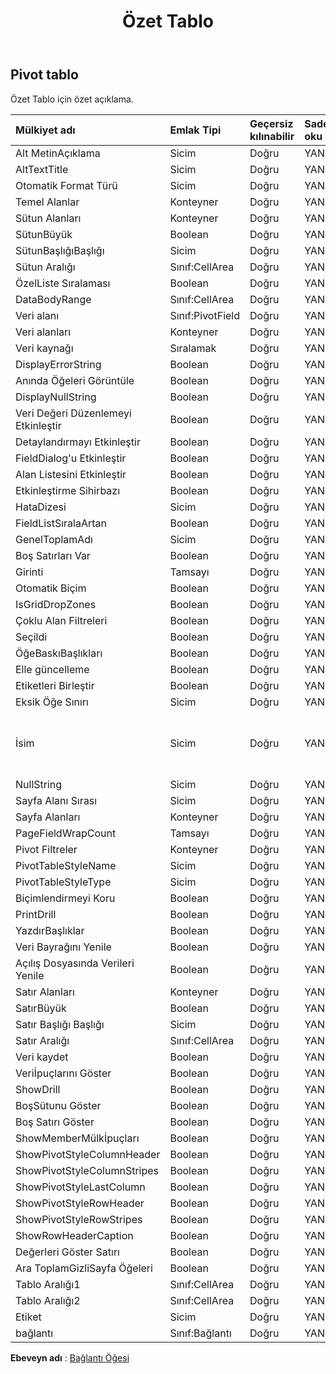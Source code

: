 ﻿---
title: Özet Tablo
second_title: Aspose.Cells Cloud Documen
type: docs
url: /tr/specification/model/pivottable/
description: "Aspose.Cells Bulut modeli spesifikasyonu: PivotTable. Açma, oluşturma, düzenleme, bölme, birleştirme, karşılaştırma ve dönüştürme gibi özelliklerle Excel ve diğer elektronik tablo belgelerini zahmetsizce yönetin"
kwords: Excel, Office, Elektronik Tablo, Cloud REST API, PivotTable
weight: 50
---
## **Pivot tablo**

 Özet Tablo için özet açıklama.

| Mülkiyet adı| Emlak Tipi| Geçersiz kılınabilir| Sadece oku| Varsayılan değer| Tanım|
|:- |:- |:- |:- |:- |:- |
| Alt MetinAçıklama| Sicim| Doğru| YANLIŞ|||
| AltTextTitle| Sicim| Doğru| YANLIŞ|||
| Otomatik Format Türü| Sicim| Doğru| YANLIŞ|||
| Temel Alanlar| Konteyner| Doğru| YANLIŞ|||
| Sütun Alanları| Konteyner| Doğru| YANLIŞ|||
| SütunBüyük| Boolean| Doğru| YANLIŞ|||
| SütunBaşlığıBaşlığı| Sicim| Doğru| YANLIŞ|||
| Sütun Aralığı| Sınıf:CellArea| Doğru| YANLIŞ|||
| ÖzelListe Sıralaması| Boolean| Doğru| YANLIŞ|||
| DataBodyRange| Sınıf:CellArea| Doğru| YANLIŞ|||
| Veri alanı| Sınıf:PivotField| Doğru| YANLIŞ|||
| Veri alanları| Konteyner| Doğru| YANLIŞ|||
| Veri kaynağı|Sıralamak<String> | Doğru| YANLIŞ|||
| DisplayErrorString| Boolean| Doğru| YANLIŞ|||
| Anında Öğeleri Görüntüle| Boolean| Doğru| YANLIŞ|||
| DisplayNullString| Boolean| Doğru| YANLIŞ|||
| Veri Değeri Düzenlemeyi Etkinleştir| Boolean| Doğru| YANLIŞ|||
| Detaylandırmayı Etkinleştir| Boolean| Doğru| YANLIŞ|||
| FieldDialog'u Etkinleştir| Boolean| Doğru| YANLIŞ|||
| Alan Listesini Etkinleştir| Boolean| Doğru| YANLIŞ|||
| Etkinleştirme Sihirbazı| Boolean| Doğru| YANLIŞ|||
| HataDizesi| Sicim| Doğru| YANLIŞ|||
| FieldListSıralaArtan| Boolean| Doğru| YANLIŞ|||
| GenelToplamAdı| Sicim| Doğru| YANLIŞ|||
| Boş Satırları Var| Boolean| Doğru| YANLIŞ|||
| Girinti| Tamsayı| Doğru| YANLIŞ|||
| Otomatik Biçim| Boolean| Doğru| YANLIŞ|||
| IsGridDropZones| Boolean| Doğru| YANLIŞ|||
| Çoklu Alan Filtreleri| Boolean| Doğru| YANLIŞ|||
| Seçildi| Boolean| Doğru| YANLIŞ|||
| ÖğeBaskıBaşlıkları| Boolean| Doğru| YANLIŞ|||
| Elle güncelleme| Boolean| Doğru| YANLIŞ|||
|Etiketleri Birleştir| Boolean| Doğru| YANLIŞ|||
| Eksik Öğe Sınırı| Sicim| Doğru| YANLIŞ|||
| İsim| Sicim| Doğru| YANLIŞ||Pivot tablo adını temsil eder.|
| NullString| Sicim| Doğru| YANLIŞ|||
| Sayfa Alanı Sırası| Sicim| Doğru| YANLIŞ|||
| Sayfa Alanları| Konteyner| Doğru| YANLIŞ|||
| PageFieldWrapCount| Tamsayı| Doğru| YANLIŞ|||
| Pivot Filtreler| Konteyner| Doğru| YANLIŞ|||
| PivotTableStyleName| Sicim| Doğru| YANLIŞ|||
| PivotTableStyleType| Sicim| Doğru| YANLIŞ|||
| Biçimlendirmeyi Koru| Boolean| Doğru| YANLIŞ|||
| PrintDrill| Boolean| Doğru| YANLIŞ|||
| YazdırBaşlıklar| Boolean| Doğru| YANLIŞ|||
| Veri Bayrağını Yenile| Boolean| Doğru| YANLIŞ|||
| Açılış Dosyasında Verileri Yenile| Boolean| Doğru| YANLIŞ|||
| Satır Alanları| Konteyner| Doğru| YANLIŞ|||
| SatırBüyük| Boolean| Doğru| YANLIŞ|||
| Satır Başlığı Başlığı| Sicim| Doğru| YANLIŞ|||
| Satır Aralığı| Sınıf:CellArea| Doğru| YANLIŞ|||
| Veri kaydet| Boolean| Doğru| YANLIŞ|||
| Veriİpuçlarını Göster| Boolean| Doğru| YANLIŞ|||
| ShowDrill| Boolean| Doğru| YANLIŞ|||
| BoşSütunu Göster| Boolean| Doğru| YANLIŞ|||
| Boş Satırı Göster| Boolean| Doğru| YANLIŞ|||
| ShowMemberMülkİpuçları| Boolean| Doğru| YANLIŞ|||
| ShowPivotStyleColumnHeader| Boolean| Doğru| YANLIŞ|||
| ShowPivotStyleColumnStripes| Boolean| Doğru| YANLIŞ|||
| ShowPivotStyleLastColumn| Boolean| Doğru| YANLIŞ|||
| ShowPivotStyleRowHeader| Boolean| Doğru| YANLIŞ|||
| ShowPivotStyleRowStripes| Boolean| Doğru| YANLIŞ|||
| ShowRowHeaderCaption| Boolean| Doğru| YANLIŞ|||
| Değerleri Göster Satırı| Boolean| Doğru| YANLIŞ|||
| Ara ToplamGizliSayfa Öğeleri| Boolean| Doğru| YANLIŞ|||
| Tablo Aralığı1| Sınıf:CellArea| Doğru| YANLIŞ|||
| Tablo Aralığı2| Sınıf:CellArea| Doğru| YANLIŞ|||
| Etiket| Sicim| Doğru| YANLIŞ|||
| bağlantı| Sınıf:Bağlantı| Doğru| YANLIŞ|||

**Ebeveyn adı** : [Bağlantı Öğesi](/specification/model/linkelement)

